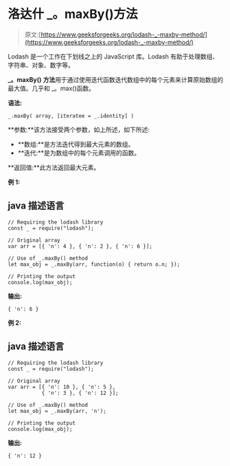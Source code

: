 # 洛达什 _。maxBy()方法

> 原文:[https://www.geeksforgeeks.org/lodash-_-maxby-method/](https://www.geeksforgeeks.org/lodash-_-maxby-method/)

Lodash 是一个工作在下划线之上的 JavaScript 库。Lodash 有助于处理数组、字符串、对象、数字等。

**_。maxBy()** **方法**用于通过使用迭代函数迭代数组中的每个元素来计算原始数组的最大值。几乎和 _。max()函数。

**语法:**

```
_.maxBy( array, [iteratee = _.identity] )

```

**参数:**该方法接受两个参数，如上所述，如下所述:

*   **数组:**是方法迭代得到最大元素的数组。
*   **迭代:**是为数组中的每个元素调用的函数。

**返回值:**此方法返回最大元素。

**例 1:**

## java 描述语言

```
// Requiring the lodash library  
const _ = require("lodash");  

// Original array 
var arr = [{ 'n': 4 }, { 'n': 2 }, { 'n': 6 }];

// Use of _.maxBy() method 
let max_obj = _.maxBy(arr, function(o) { return o.n; }); 

// Printing the output  
console.log(max_obj);
```

**输出:**

```
{ 'n': 6 }

```

**例 2:**

## java 描述语言

```
// Requiring the lodash library  
const _ = require("lodash");  

// Original array 
var arr = [{ 'n': 10 }, { 'n': 5 }, 
           { 'n': 3 }, { 'n': 12 }];

// Use of _.maxBy() method 
let max_obj = _.maxBy(arr, 'n'); 

// Printing the output  
console.log(max_obj);
```

**输出:**

```
{ 'n': 12 }

```